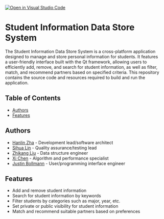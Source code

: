 [![Open in Visual Studio Code](https://classroom.github.com/assets/open-in-vscode-718a45dd9cf7e7f842a935f5ebbe5719a5e09af4491e668f4dbf3b35d5cca122.svg)](https://classroom.github.com/online_ide?assignment_repo_id=10815271&assignment_repo_type=AssignmentRepo)
# Student Information Data Store System

The Student Information Data Store System is a cross-platform application designed to manage and store personal information for students. It features a user-friendly interface built with the Qt framework, allowing users to efficiently add, remove, and search for student information, as well as filter, match, and recommend partners based on specified criteria. This repository contains the source code and resources required to build and run the application.

## Table of Contents
- [Authors](#authors)
- [Features](#features)

## Authors

- [Hanlin Zha](https://github.com/AozakiKoriko) - Development lead/software architect
- [Sihua Lin]() - Quality assurance/testing lead
- [Zhikang Liu]() - Data structure engineer
- [Xi Chen]() - Algorithm and performance specialist
- [Justin Bollmann]() - User/programming interface engineer

## Features
- Add and remove student information
- Search for student information by keywords
- Filter students by categories such as major, year, etc.
- Set private or public visibility for student information
- Match and recommend suitable partners based on preferences
